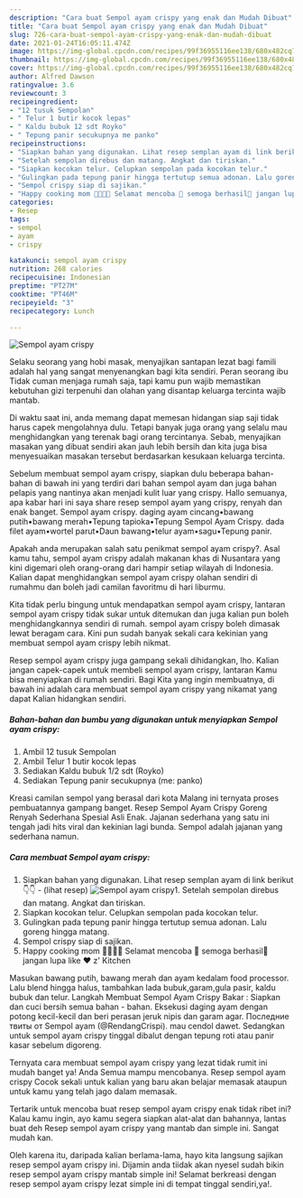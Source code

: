 ```yaml
---
description: "Cara buat Sempol ayam crispy yang enak dan Mudah Dibuat"
title: "Cara buat Sempol ayam crispy yang enak dan Mudah Dibuat"
slug: 726-cara-buat-sempol-ayam-crispy-yang-enak-dan-mudah-dibuat
date: 2021-01-24T16:05:11.474Z
image: https://img-global.cpcdn.com/recipes/99f36955116ee138/680x482cq70/sempol-ayam-crispy-foto-resep-utama.jpg
thumbnail: https://img-global.cpcdn.com/recipes/99f36955116ee138/680x482cq70/sempol-ayam-crispy-foto-resep-utama.jpg
cover: https://img-global.cpcdn.com/recipes/99f36955116ee138/680x482cq70/sempol-ayam-crispy-foto-resep-utama.jpg
author: Alfred Dawson
ratingvalue: 3.6
reviewcount: 3
recipeingredient:
- "12 tusuk Sempolan"
- " Telur 1 butir kocok lepas"
- " Kaldu bubuk 12 sdt Royko"
- " Tepung panir secukupnya me panko"
recipeinstructions:
- "Siapkan bahan yang digunakan. Lihat resep semplan ayam di link berikut 👇👇           (lihat resep)"
- "Setelah sempolan direbus dan matang. Angkat dan tiriskan."
- "Siapkan kocokan telur. Celupkan sempolan pada kocokan telur."
- "Gulingkan pada tepung panir hingga tertutup semua adonan. Lalu goreng hingga matang."
- "Sempol crispy siap di sajikan."
- "Happy cooking mom 👩‍🍳👨‍🍳 Selamat mencoba 💪 semoga berhasil🍗 jangan lupa like ❤️ z&#39; Kitchen"
categories:
- Resep
tags:
- sempol
- ayam
- crispy

katakunci: sempol ayam crispy 
nutrition: 268 calories
recipecuisine: Indonesian
preptime: "PT27M"
cooktime: "PT46M"
recipeyield: "3"
recipecategory: Lunch

---
```



![Sempol ayam crispy](https://img-global.cpcdn.com/recipes/99f36955116ee138/680x482cq70/sempol-ayam-crispy-foto-resep-utama.jpg)

Selaku seorang yang hobi masak, menyajikan santapan lezat bagi famili adalah hal yang sangat menyenangkan bagi kita sendiri. Peran seorang ibu Tidak cuman menjaga rumah saja, tapi kamu pun wajib memastikan kebutuhan gizi terpenuhi dan olahan yang disantap keluarga tercinta wajib mantab.

Di waktu  saat ini, anda memang dapat memesan hidangan siap saji tidak harus capek mengolahnya dulu. Tetapi banyak juga orang yang selalu mau menghidangkan yang terenak bagi orang tercintanya. Sebab, menyajikan masakan yang dibuat sendiri akan jauh lebih bersih dan kita juga bisa menyesuaikan masakan tersebut berdasarkan kesukaan keluarga tercinta. 

Sebelum membuat sempol ayam crispy, siapkan dulu beberapa bahan-bahan di bawah ini yang terdiri dari bahan sempol ayam dan juga bahan pelapis yang nantinya akan menjadi kulit luar yang crispy. Hallo semuanya, apa kabar hari ini saya share resep sempol ayam yang crispy, renyah dan enak banget. Sempol ayam crispy. daging ayam cincang•bawang putih•bawang merah•Tepung tapioka•Tepung Sempol Ayam Crispy. dada filet ayam•wortel parut•Daun bawang•telur ayam•sagu•Tepung panir.

Apakah anda merupakan salah satu penikmat sempol ayam crispy?. Asal kamu tahu, sempol ayam crispy adalah makanan khas di Nusantara yang kini digemari oleh orang-orang dari hampir setiap wilayah di Indonesia. Kalian dapat menghidangkan sempol ayam crispy olahan sendiri di rumahmu dan boleh jadi camilan favoritmu di hari liburmu.

Kita tidak perlu bingung untuk mendapatkan sempol ayam crispy, lantaran sempol ayam crispy tidak sukar untuk ditemukan dan juga kalian pun boleh menghidangkannya sendiri di rumah. sempol ayam crispy boleh dimasak lewat beragam cara. Kini pun sudah banyak sekali cara kekinian yang membuat sempol ayam crispy lebih nikmat.

Resep sempol ayam crispy juga gampang sekali dihidangkan, lho. Kalian jangan capek-capek untuk membeli sempol ayam crispy, lantaran Kamu bisa menyiapkan di rumah sendiri. Bagi Kita yang ingin membuatnya, di bawah ini adalah cara membuat sempol ayam crispy yang nikamat yang dapat Kalian hidangkan sendiri.

<!--inarticleads1-->

##### Bahan-bahan dan bumbu yang digunakan untuk menyiapkan Sempol ayam crispy:

1. Ambil 12 tusuk Sempolan
1. Ambil  Telur 1 butir kocok lepas
1. Sediakan  Kaldu bubuk 1/2 sdt (Royko)
1. Sediakan  Tepung panir secukupnya (me: panko)


Kreasi camilan sempol yang berasal dari kota Malang ini ternyata proses pembuatannya gampang banget. Resep Sempol Ayam Crispy Goreng Renyah Sederhana Spesial Asli Enak. Jajanan sederhana yang satu ini tengah jadi hits viral dan kekinian lagi bunda. Sempol adalah jajanan yang sederhana namun. 

<!--inarticleads2-->

##### Cara membuat Sempol ayam crispy:

1. Siapkan bahan yang digunakan. Lihat resep semplan ayam di link berikut 👇👇 -           (lihat resep)
<img src="https://img-global.cpcdn.com/steps/3bb2adc3fce2685b/160x128cq70/sempol-ayam-crispy-langkah-memasak-1-foto.jpg" alt="Sempol ayam crispy">1. Setelah sempolan direbus dan matang. Angkat dan tiriskan.
1. Siapkan kocokan telur. Celupkan sempolan pada kocokan telur.
1. Gulingkan pada tepung panir hingga tertutup semua adonan. Lalu goreng hingga matang.
1. Sempol crispy siap di sajikan.
1. Happy cooking mom 👩‍🍳👨‍🍳 Selamat mencoba 💪 semoga berhasil🍗 jangan lupa like ❤️ z&#39; Kitchen


Masukan bawang putih, bawang merah dan ayam kedalam food processor. Lalu blend hingga halus, tambahkan lada bubuk,garam,gula pasir, kaldu bubuk dan telur. Langkah Membuat Sempol Ayam Crispy Bakar : Siapkan dan cuci bersih semua bahan - bahan. Eksekusi daging ayam dengan potong kecil-kecil dan beri perasan jeruk nipis dan garam agar. Последние твиты от Sempol ayam (@RendangCrispi). mau cendol dawet. Sedangkan untuk sempol ayam crispy tinggal dibalut dengan tepung roti atau panir kasar sebelum digoreng. 

Ternyata cara membuat sempol ayam crispy yang lezat tidak rumit ini mudah banget ya! Anda Semua mampu mencobanya. Resep sempol ayam crispy Cocok sekali untuk kalian yang baru akan belajar memasak ataupun untuk kamu yang telah jago dalam memasak.

Tertarik untuk mencoba buat resep sempol ayam crispy enak tidak ribet ini? Kalau kamu ingin, ayo kamu segera siapkan alat-alat dan bahannya, lantas buat deh Resep sempol ayam crispy yang mantab dan simple ini. Sangat mudah kan. 

Oleh karena itu, daripada kalian berlama-lama, hayo kita langsung sajikan resep sempol ayam crispy ini. Dijamin anda tiidak akan nyesel sudah bikin resep sempol ayam crispy mantab simple ini! Selamat berkreasi dengan resep sempol ayam crispy lezat simple ini di tempat tinggal sendiri,ya!.

